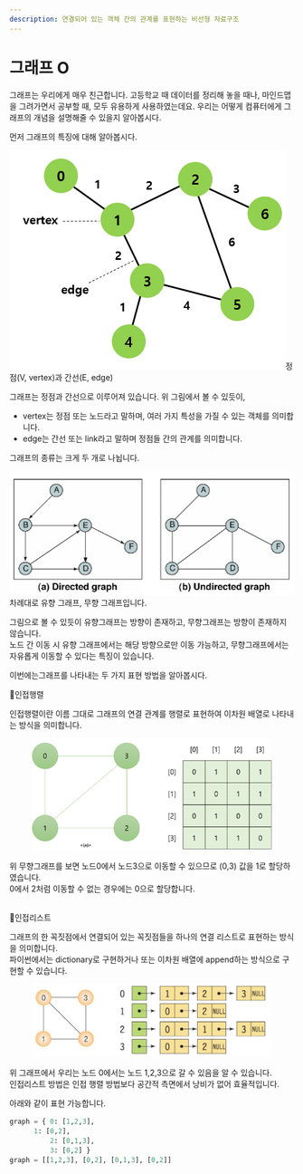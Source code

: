 ```yaml
---
description: 연결되어 있는 객체 간의 관계를 표현하는 비선형 자료구조
---
```


# 그래프 O

그래프는 우리에게 매우 친근합니다. 고등학교 때 데이터를 정리해 놓을 때나, 마인드맵을 그려가면서 공부할 때, 모두 유용하게 사용하였는데요. 우리는 어떻게 컴퓨터에게 그래프의 개념을 설명해줄 수 있을지  알아봅시다.

먼저 그래프의 특징에 대해 알아봅시다.

![](<../.gitbook/assets/image (16).png>)정점(V, vertex)과 간선(E, edge)

그래프는 정점과 간선으로 이루어져 있습니다. 위 그림에서 볼 수 있듯이,

* vertex는 정점 또는 노드라고 말하며, 여러 가지 특성을 가질 수 있는 객체를 의미합니다.
* edge는 간선 또는 link라고 말하며 정점들 간의 관계를 의미합니다.

그래프의 종류는 크게 두 개로 나뉩니다.

![](<../.gitbook/assets/image (2) (3).png>)차례대로 유향 그래프, 무향 그래프입니다.

그림으로 볼 수 있듯이 유향그래프는 방향이 존재하고, 무향그래프는 방향이 존재하지 않습니다.\
노드 간 이동 시 유향 그래프에서는 해당 방향으로만 이동 가능하고, 무향그래프에서는 자유롭게 이동할 수 있다는 특징이 있습니다.



이번에는그래프를 나타내는 두 가지 표현 방법을 알아봅시다.

📌인접행렬

인접행렬이란 이름 그대로 그래프의 연결 관계를 행렬로 표현하여 이차원 배열로 나타내는 방식을 의미합니다.

<figure><img src="../.gitbook/assets/image (1) (3) (1).png" alt=""><figcaption></figcaption></figure>

위 무향그래프를 보면 노드0에서 노드3으로 이동할 수 있으므로 (0,3) 값을 1로 할당하였습니다. \
0에서 2처럼 이동할 수 없는 경우에는 0으로 할당합니다.

\
📌인접리스트

그래프의 한 꼭짓점에서 연결되어 있는 꼭짓점들을 하나의 연결 리스트로 표현하는 방식을 의미합니다.\
파이썬에서는 dictionary로 구현하거나 또는 이차원 배열에 append하는 방식으로 구현할 수 있습니다.

<figure><img src="../.gitbook/assets/image (17).png" alt=""><figcaption></figcaption></figure>

위 그래프에서 우리는 노드 0에서는 노드 1,2,3으로 갈 수 있음을 알 수 있습니다.\
인접리스트 방법은 인접 행렬 방법보다 공간적 측면에서 낭비가 없어 효율적입니다.

아래와 같이 표현 가능합니다.

```python
graph = { 0: [1,2,3], 
	  1: [0,2], 
          2: [0,1,3],
          3: [0,2] }
graph = [[1,2,3], [0,2], [0,1,3], [0,2]]
```

